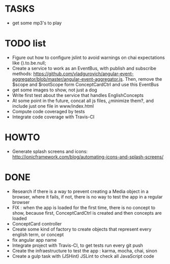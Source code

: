 # TASKS
- get some mp3's to play

# TODO list
- Figure out how to configure jslint to avoid warnings on chai expectations like ().to.be.null;
- Create a service to work as an EventBus, with publish and subscribe methods: https://github.com/vladgurovich/angular-event-aggregator/blob/master/angular-event-aggregator.js. Then, remove the $scope and $rootScope form ConceptCardCtrl and use this EventBus
- get some images to show, not just a dog
- Write first test about the service that handles EnglishConcepts
- At some point in the future, concat all js files, ¿minimize them?, and include just one file in www/index.html
- Compute code coveraged by tests
- Integrate code coverage with Travis-CI

# HOWTO
- Generate splash screens and icons: http://ionicframework.com/blog/automating-icons-and-splash-screens/

# DONE
+ Research if there is a way to prevent creating a Media object in a browser, where it fails, if not, there is no way to test the app in a regular browser
+ FIX : when the app is loaded for the first time, there is no concept to show, because first, ConceptCardCtrl is created and then concepts are loaded
+ ConceptCard controller
+ Create some kind of factory to create objects that represent every english term, or concept
+ fix angular app name
+ Integrate project with Travis-CI, to get tests run every git push
+ Create the infraestructure to test the app : karma, mocha, chai, sinon
+ Create a gulp task with (JSHint) JSLint to check all JavaScript code

